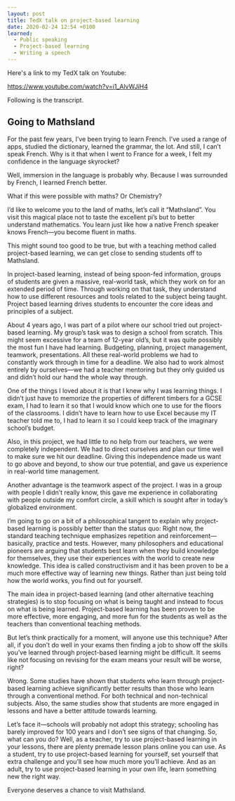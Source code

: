 ```yaml
---
layout: post
title: TedX talk on project-based learning
date: 2020-02-24 12:54 +0100
learned:
  - Public speaking
  - Project-based learning
  - Writing a speech
---
```


Here's a link to my TedX talk on Youtube:

  <https://www.youtube.com/watch?v=i1_AlvWJiH4>

Following is the transcript.

## Going to Mathsland

For the past few years, I’ve been trying to learn French. I’ve used a range of
apps, studied the dictionary, learned the grammar, the lot. And still, I can’t
speak French. Why is it that when I went to France for a week, I felt my
confidence in the language skyrocket? 

Well, immersion in the language is probably why. Because I was surrounded by
French, I learned French better.  

What if this were possible with maths? Or Chemistry? 

I’d like to welcome you to the land of maths, let’s call it “Mathsland”. You
visit this magical place not to taste the excellent pi’s but to better
understand mathematics. You learn just like how a native French speaker knows
French—you become fluent in maths. 

This might sound too good to be true, but with a teaching method called
project-based learning, we can get close to sending students off to Mathsland. 

In project-based learning, instead of being spoon-fed information, groups of
students are given a massive, real-world task, which they work on for an
extended period of time. Through working on that task, they understand how to
use different resources and tools related to the subject being taught. Project
based learning drives students to encounter the core ideas and principles of a
subject. 

About 4 years ago, I was part of a pilot where our school tried out
project-based learning. My group’s task was to design a school from scratch.
This might seem excessive for a team of 12-year old’s, but it was quite possibly
the most fun I have had learning. Budgeting, planning, project management,
teamwork, presentations. All these real-world problems we had to constantly work
through in time for a deadline. We also had to work almost entirely by
ourselves—we had a teacher mentoring but they only guided us and didn’t hold our
hand the whole way through. 

One of the things I loved about it is that I knew why I was learning things. I
didn’t just have to memorize the properties of different timbers for a GCSE
exam, I had to learn it so that I would know which one to use for the floors of
the classrooms. I didn’t have to learn how to use Excel because my IT teacher
told me to, I had to learn it so I could keep track of the imaginary school’s
budget. 

Also, in this project, we had little to no help from our teachers, we were
completely independent. We had to direct ourselves and plan our time well to
make sure we hit our deadline. Giving this independence made us want to go above
and beyond, to show our true potential, and gave us experience in real-world
time management. 

Another advantage is the teamwork aspect of the project. I was in a group with
people I didn’t really know, this gave me experience in collaborating with
people outside my comfort circle, a skill which is sought after in today’s
globalized environment.  

I’m going to go on a bit of a philosophical tangent to explain why project-based
learning is possibly better than the status quo: Right now, the standard
teaching technique emphasizes repetition and reinforcement—basically, practice
and tests. However, many philosophers and educational pioneers are arguing that
students best learn when they build knowledge for themselves, they use their
experiences with the world to create new knowledge. This idea is called
constructivism and it has been proven to be a much more effective way of
learning new things. Rather than just being told how the world works, you find
out for yourself. 

The main idea in project-based learning (and other alternative teaching
strategies) is to stop focusing on what is being taught and instead to focus on
what is being learned. Project-based learning has been proven to be more
effective, more engaging, and more fun for the students as well as the teachers
than conventional teaching methods. 

But let’s think practically for a moment, will anyone use this technique? After
all, if you don’t do well in your exams then finding a job to show off the
skills you’ve learned through project-based learning might be difficult. It
seems like not focusing on revising for the exam means your result will be
worse, right? 

Wrong. Some studies have shown that students who learn through project-based
learning achieve significantly better results than those who learn through a
conventional method. For both technical and non-technical subjects. Also, the
same studies show that students are more engaged in lessons and have a better
attitude towards learning. 

Let’s face it—schools will probably not adopt this strategy; schooling has
barely improved for 100 years and I don’t see signs of that changing. So, what
can you do? Well, as a teacher, try to use project-based learning in your
lessons, there are plenty premade lesson plans online you can use. As a student,
try to use project-based learning for yourself, set yourself that extra
challenge and you’ll see how much more you’ll achieve. And as an adult, try to
use project-based learning in your own life, learn something new the right way. 

Everyone deserves a chance to visit Mathsland. 
